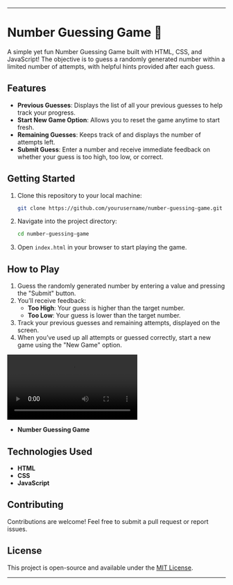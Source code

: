 
---

# Number Guessing Game 🎲

A simple yet fun Number Guessing Game built with HTML, CSS, and JavaScript! The objective is to guess a randomly generated number within a limited number of attempts, with helpful hints provided after each guess.

## Features

- **Previous Guesses**: Displays the list of all your previous guesses to help track your progress.
- **Start New Game Option**: Allows you to reset the game anytime to start fresh.
- **Remaining Guesses**: Keeps track of and displays the number of attempts left.
- **Submit Guess**: Enter a number and receive immediate feedback on whether your guess is too high, too low, or correct.
  
## Getting Started

1. Clone this repository to your local machine:
    ```bash
    git clone https://github.com/yourusername/number-guessing-game.git
    ```
2. Navigate into the project directory:
    ```bash
    cd number-guessing-game
    ```
3. Open `index.html` in your browser to start playing the game.

## How to Play

1. Guess the randomly generated number by entering a value and pressing the "Submit" button.
2. You’ll receive feedback:
   - **Too High**: Your guess is higher than the target number.
   - **Too Low**: Your guess is lower than the target number.
3. Track your previous guesses and remaining attempts, displayed on the screen.
4. When you’ve used up all attempts or guessed correctly, start a new game using the "New Game" option.

![Demo Video](video\20241028-0709-35.6784584.mp4)

- **Number Guessing Game**
## Technologies Used

- **HTML**
- **CSS**
- **JavaScript**

## Contributing

Contributions are welcome! Feel free to submit a pull request or report issues.

## License

This project is open-source and available under the [MIT License](LICENSE).

---
